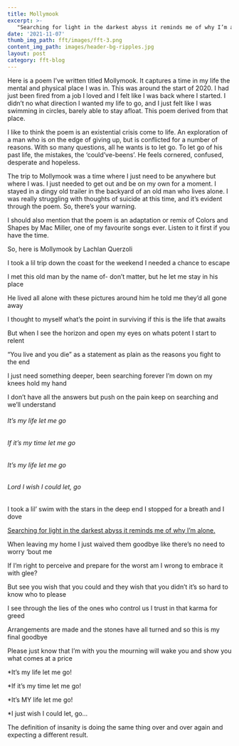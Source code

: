 ```yaml
---
title: Mollymook
excerpt: >-
   "Searching for light in the darkest abyss it reminds me of why I’m alone"
date: '2021-11-07'
thumb_img_path: fft/images/fft-3.png
content_img_path: images/header-bg-ripples.jpg
layout: post
category: fft-blog
---
```

Here is a poem I’ve written titled Mollymook. It captures a time in my life the mental and physical place I was in. This was around the start of 2020. I had just been fired from a job I loved and I felt like I was back where I started. I didn’t no what direction I wanted my life to go, and I just felt like I was swimming in circles, barely able to stay afloat. This poem derived from that place.

I like to think the poem is an existential crisis come to life. An exploration of a man who is on the edge of giving up, but is conflicted for a number of reasons. With so many questions, all he wants is to let go. To let go of his past life, the mistakes, the ‘could’ve-beens’. He feels cornered, confused, desperate and hopeless. 

The trip to Mollymook was a time where I just need to be anywhere but where I was. I just needed to get out and be on my own for a moment. I stayed in a dingy old trailer in the backyard of an old man who lives alone. I was really struggling with thoughts of suicide at this time, and it’s evident through the poem. So, there’s your warning.

I should also mention that the poem is an adaptation or remix of Colors and Shapes by Mac Miller, one of my favourite songs ever. Listen to it first if you have the time. 


So, here is Mollymook by Lachlan Querzoli



I took a lil trip down the coast for the weekend I needed a chance to escape

I met this old man by the name of- don’t matter, but he let me stay in his place

He lived all alone with these pictures around him he told me they’d all gone away

I thought to myself what’s the point in surviving if this is the life that awaits

But when I see the horizon and open my eyes on whats potent I start to relent

“You live and you die” as a statement as plain as the reasons you fight to the end

I just need something deeper, been searching forever I’m down on my knees hold my hand

I don’t have all the answers but push on the pain keep on searching and we’ll understand



###### *It’s my life let me go*

###### *If it’s my time let me go*

###### *It’s my life let me go*

###### *Lord I wish I could let, go*


I took a lil’ swim with the stars in the deep end I stopped for a breath and I dove

<a href="#fiveMinutes"> Searching for light in the darkest abyss it reminds me of why I’m alone.</a>

When leaving my home I just waived them goodbye like there’s no need to worry ‘bout me

If I’m right to perceive and prepare for the worst am I wrong to embrace it with glee?

But see you wish that you could and they wish that you didn’t it’s so hard to know who to please

I see through the lies of the ones who control us I trust in that karma for greed

Arrangements are made and the stones have all turned and so this is my final goodbye

Please just know that I’m with you the mourning will wake you and show you what comes at a price



*It’s my life let me go!

*If it’s my time let me go!

*It’s MY life let me go!

*I just wish I could let, go…


<p id="fiveMinutes"></p>
The definition of insanity is doing the same thing over and over again and expecting a different result.




